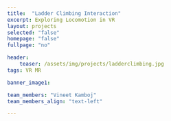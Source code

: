 ```yaml
---
title:  "Ladder Climbing Interaction"
excerpt: Exploring Locomotion in VR
layout: projects   
selected: "false"
homepage: "false"
fullpage: "no"

header:
    teaser: /assets/img/projects/ladderclimbing.jpg
tags: VR MR

banner_image1:

team_members: "Vineet Kamboj"
team_members_align: "text-left"

---
```

